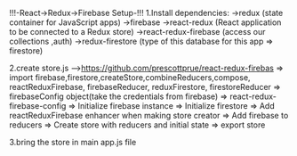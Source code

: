 !!!-React->Redux->Firebase Setup-!!!
1.Install dependencies:
  ->redux    (state container for JavaScript apps)
  ->firebase
  ->react-redux (React application to be connected to a Redux store)
  ->react-redux-firebase (access our collections ,auth)
  ->redux-firestore  (type of this database for this app => firestore)

2.create store.js  -->https://github.com/prescottprue/react-redux-firebas
      => import firebase,firestore,createStore,combineReducers,compose,
      reactReduxFirebase, firebaseReducer,
      reduxFirestore, firestoreReducer
      => firebaseConfig object(take the credentials from firebase)
      => react-redux-firebase-config
      => Initialize firebase instance
      => Initialize firestore
      => Add reactReduxFirebase enhancer when making store creator
      => Add firebase to reducers
      => Create store with reducers and initial state
      => export store

3.bring the store in main app.js file
